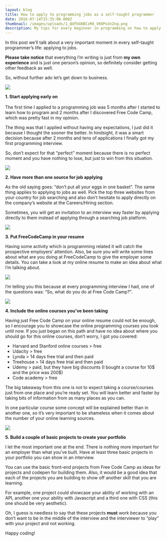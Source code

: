 ```yaml
---
layout: blog
title: How to apply to programming jobs as a self-taught programmer
date: 2016-07-14T15:35:00.000Z
thumbnail: /images/uploads/1_QUFbGKBCzR0_VK0Po3nZng.png
description: My tips for every beginner in programming on how to apply to a job
---
```

In this post we’ll talk about a very important moment in every self-taught programmer’s life: applying to jobs.

**Please take notice** that everything I’m writing is just from **my own experience** and is just one person’s opinion, so definitely consider getting other feedback as well.

So, without further ado let’s get down to business.

![](https://cdn-images-1.medium.com/max/800/0*7IluNPya2orga1Gn.gif)

**1. Start applying early on**\
\
The first time I applied to a programming job was 5 months after I started to learn how to program and 2 months after I discovered Free Code Camp, which was pretty fast in my opinion.

The thing was that I applied without having any expectations, I just did it because I thought the sooner the better. In hindsight, it was a smart decision because after 2 months and tens of applications I finally got my first programming interview.

So, don’t expect for that “perfect” moment because there is no perfect moment and you have nothing to lose, but just to win from this situation.

![](https://cdn-images-1.medium.com/max/800/1*g-X-gaHK68HLzeyOeC61RA.png)

**2. Have more than one source for job applying**

As the old saying goes: “don’t put all your eggs in one basket”. The same thing applies to applying to jobs as well. Pick the top three websites from your country for job searching and also don’t hesitate to apply directly on the company’s website at the Careers/Hiring section.

Sometimes, you will get an invitation to an interview way faster by applying directly to them instead of applying through a searching job platform.

![](https://cdn-images-1.medium.com/max/800/1*W7Qnu-iijStH4D-6ioptVA.png)

**3. Put FreeCodeCamp in your resume**

Having some activity which is programming related it will catch the prospective employers’ attention. Also, be sure you will write some lines about what are you doing at FreeCodeCamp to give the employer some details. You can take a look at my online resume to make an idea about what I’m talking about.

![](https://cdn-images-1.medium.com/max/800/0*-eY4oe134nluH4RU.png)

I’m telling you this because at every programming interview I had, one of the questions was: “So, what do you do at Free Code Camp?”.

![](https://cdn-images-1.medium.com/max/800/1*pl91JCA0QAOk_Z3_q366wQ.png)

**4. Include the online courses you’ve been taking**

Having just Free Code Camp on your online resume could not be enough, so I encourage you to showcase the online programming courses you took until now. If you just began on this path and have no idea about where you should go for this online courses, don’t worry, I got you covered:

* Harvard and Stanford online courses > free
* Udacity > free
* Lynda > 14 days free trial and then paid
* Treehouse > 14 days free trial and then paid
* Udemy > paid, but they have big discounts (I bought a course for 10$ and the price was 200$)
* Code academy > free

The big takeaway from this one is not to expect taking a course/courses just from one place and you’re ready set. You will learn better and faster by taking bits of information from as many places as you can.

In one particular course some concept will be explained better than in another one, so it’s very important to be shameless when it comes about the number of your online learning sources.

![](https://cdn-images-1.medium.com/max/800/1*LYN_eOyCXOGaB7d_UKnbaw.png)

**5. Build a couple of basic projects to create your portfolio**

I let the most important one at the end. There is nothing more important for an employer than what you’ve built. Have at least three basic projects in your portfolio you can show in an interview.

You can use the basic front-end projects from Free Code Camp as ideas for projects and codepen for building them. Also, it would be a good idea that each of the projects you are building to show off another skill that you are learning.

For example, one project could showcase your ability of working with an API, another one your ability with Javascript and a third one with CSS (this one should be very aesthetic).

Oh, I guess is needless to say that these projects **must** work because you don’t want to be in the middle of the interview and the interviewer to “play” with your project and not working.

Happy coding!
